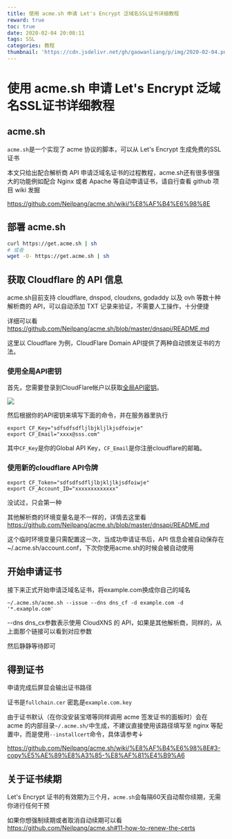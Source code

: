 ```yaml
---
title: 使用 acme.sh 申请 Let's Encrypt 泛域名SSL证书详细教程
reward: true
toc: true
date: 2020-02-04 20:08:11
tags: SSL
categories: 教程
thumbnail: 'https://cdn.jsdelivr.net/gh/gaowanliang/p/img/2020-02-04.png'
---
```

# 使用 acme.sh 申请 Let's Encrypt 泛域名SSL证书详细教程

## acme.sh

`acme.sh`是一个实现了 acme 协议的脚本，可以从 Let's Encrypt 生成免费的SSL证书

本文只给出配合解析商 API 申请泛域名证书的过程教程，acme.sh还有很多很强大的功能例如配合 Nginx 或者 Apache 等自动申请证书，请自行查看 github 项目 wiki 发掘

https://github.com/Neilpang/acme.sh/wiki/%E8%AF%B4%E6%98%8E

## 部署 acme.sh

```bash
curl https://get.acme.sh | sh
# 或者
wget -O- https://get.acme.sh | sh
```
## 获取 Cloudflare 的 API 信息
acme.sh目前支持 cloudflare, dnspod, cloudxns, godaddy 以及 ovh 等数十种解析商的 API，可以自动添加 TXT 记录来验证，不需要人工操作，十分便捷

详细可以看
https://github.com/Neilpang/acme.sh/blob/master/dnsapi/README.md

这里以 Cloudflare 为例，CloudFlare Domain API提供了两种自动颁发证书的方法。

### 使用全局API密钥

首先，您需要登录到CloudFlare帐户以获取[全局API密钥](https://dash.cloudflare.com/profile)。

![](https://cdn.jsdelivr.net/gh/gaowanliang/p/img/20200204201527.png)

然后根据你的API密钥来填写下面的命令，并在服务器里执行

```
export CF_Key="sdfsdfsdfljlbjkljlkjsdfoiwje"
export CF_Email="xxxx@sss.com"
```
其中`CF_Key`是你的Global API Key，`CF_Email`是你注册cloudflare的邮箱。

### 使用新的cloudflare API令牌
```
export CF_Token="sdfsdfsdfljlbjkljlkjsdfoiwje"
export CF_Account_ID="xxxxxxxxxxxxx"
```
没试过，只会第一种

其他解析商的环境变量名是不一样的，详情去这里看
https://github.com/Neilpang/acme.sh/blob/master/dnsapi/README.md

这个临时环境变量只需配置这一次，当成功申请证书后，API 信息会被自动保存在~/.acme.sh/account.conf，下次你使用acme.sh的时候会被自动使用

## 开始申请证书

接下来正式开始申请泛域名证书，将example.com换成你自己的域名
```
~/.acme.sh/acme.sh --issue --dns dns_cf -d example.com -d '*.example.com'
```
--dns dns_cx参数表示使用 CloudXNS 的 API，如果是其他解析商，同样的，从上面那个链接可以看到对应参数

然后静静等待即可

## 得到证书
申请完成后屏显会输出证书路径

证书是`fullchain.cer`
密匙是`example.com.key`

由于证书默认（在你没安装宝塔等同样调用 acme 签发证书的面板时）会在 acme 的内部目录`~/.acme.sh/`中生成，不建议直接使用该路径填写至 nginx 等配置中，而是使用`--installcert`命令，具体请参考↓

https://github.com/Neilpang/acme.sh/wiki/%E8%AF%B4%E6%98%8E#3-copy%E5%AE%89%E8%A3%85-%E8%AF%81%E4%B9%A6

## 关于证书续期
Let's Encrypt 证书的有效期为三个月，`acme.sh`会每隔60天自动帮你续期，无需你进行任何干预

如果你想强制续期或者取消自动续期可以看
https://github.com/Neilpang/acme.sh#11-how-to-renew-the-certs